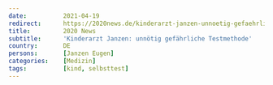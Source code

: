 ```yaml
---
date:          2021-04-19
redirect:      https://2020news.de/kinderarzt-janzen-unnoetig-gefaehrliche-testmethode/
title:         2020 News
subtitle:      'Kinderarzt Janzen: unnötig gefährliche Testmethode'
country:       DE
persons:       [Janzen Eugen]
categories:    [Medizin]
tags:          [kind, selbsttest]
---
```

